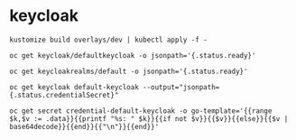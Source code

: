 # keycloak 

`kustomize build overlays/dev | kubectl apply -f -`

`oc get keycloak/defaultkeycloak -o jsonpath='{.status.ready}'`

`oc get keycloakrealms/default -o jsonpath='{.status.ready}'`

`oc get keycloak default-keycloak --output="jsonpath={.status.credentialSecret}"`

`oc get secret credential-default-keycloak -o go-template='{{range $k,$v := .data}}{{printf "%s: " $k}}{{if not $v}}{{$v}}{{else}}{{$v | base64decode}}{{end}}{{"\n"}}{{end}}'`